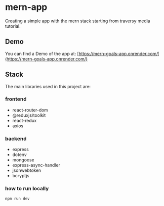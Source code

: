 # mern-app
Creating a simple app with the mern stack starting from traversy media tutorial.

## Demo
You can find a Demo of the app at: [https://mern-goals-app.onrender.com/](https://mern-goals-app.onrender.com/)

## Stack
The main libraries used in this project are:
### frontend
- react-router-dom
- @reduxjs/toolkit
- react-redux
- axios
### backend
- express
- dotenv
- mongoose
- express-async-handler
- jsonwebtoken
- bcryptjs
### how to run locally
```bash
npm run dev
```
